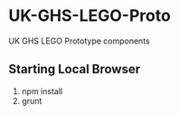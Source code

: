 # UK-GHS-LEGO-Proto
UK GHS LEGO Prototype components

## Starting Local Browser ##
1) npm install
2) grunt